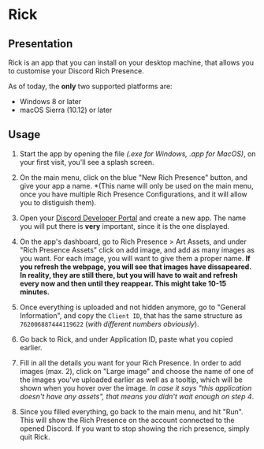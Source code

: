 # Rick
## Presentation
Rick is an app that you can install on your desktop machine, that allows you to customise your Discord Rich Presence.

As of today, the **only** two supported platforms are:
- Windows 8 or later
- macOS Sierra (10.12) or later

## Usage

1. Start the app by opening the file *(.exe for Windows, .app for MacOS)*, on your first visit, you'll see a splash screen.

2. On the main menu, click on the blue "New Rich Presence" button, and give your app a name. *(This name will only be used on the main menu, once you have multiple Rich Presence Configurations, and it will allow you to distiguish them).

3. Open your [Discord Developer Portal](http://discord.com/developers/applications) and create a new app. The name you will put there is **very** important, since it is the one displayed.

4. On the app's dashboard, go to Rich Presence > Art Assets, and under "Rich Presence Assets" click on add image, and add as many images as you want. For each image, you will want to give them a proper name. **If you refresh the webpage, you will see that images have dissapeared. In reality, they are still there, but you will have to wait and refresh every now and then until they reappear. This might take 10-15 minutes.**

5. Once everything is uploaded and not hidden anymore, go to "General Information", and copy the `Client ID`, that has the same structure as `762006887444119622` (*with different numbers obviously*).

6. Go back to Rick, and under Application ID, paste what you copied earlier.

7. Fill in all the details you want for your Rich Presence. In order to add images (max. 2), click on "Large image" and choose the name of one of the images you've uploaded earlier as well as a tooltip, which will be shown when you hover over the image. *In case it says "this application doesn't have any assets", that means you didn't wait enough on step 4*.

8. Since you filled everything, go back to the main menu, and hit "Run". This will show the Rich Presence on the account connected to the opened Discord. If you want to stop showing the rich presence, simply quit Rick.